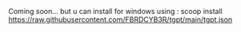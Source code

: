 Coming soon...
but u can install for windows using : scoop install https://raw.githubusercontent.com/FBRDCYB3R/tgpt/main/tgpt.json
